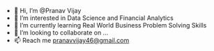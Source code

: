 - 👋 Hi, I’m @Pranav Vijay
- 👀 I’m interested in Data Science and Financial Analytics
- 🌱 I’m currently learning Real World Business Problem Solving Skills
- 💞️ I’m looking to collaborate on ...
- 📫 Reach me pranavvijay46@gmail.com

<!---
prnvvj/prnvvj is a ✨ special ✨ repository because its `README.md` (this file) appears on your GitHub profile.
You can click the Preview link to take a look at your changes.
--->
